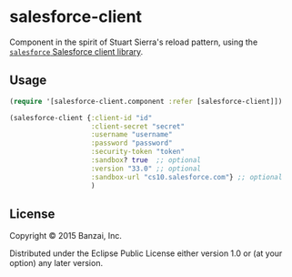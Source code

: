 # salesforce-client

Component in the spirit of Stuart Sierra's reload pattern, using the [`salesforce` Salesforce client library](https://github.com/owainlewis/salesforce).

## Usage

```clojure
(require '[salesforce-client.component :refer [salesforce-client]])

(salesforce-client {:client-id "id"
                    :client-secret "secret"
                    :username "username"
                    :password "password"
                    :security-token "token"
                    :sandbox? true  ;; optional
                    :version "33.0" ;; optional
                    :sandbox-url "cs10.salesforce.com"} ;; optional
                    )
```

## License

Copyright © 2015 Banzai, Inc.

Distributed under the Eclipse Public License either version 1.0 or (at
your option) any later version.
